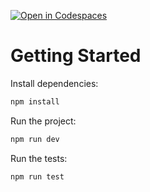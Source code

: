 [![Open in Codespaces](https://classroom.github.com/assets/launch-codespace-2972f46106e565e64193e422d61a12cf1da4916b45550586e14ef0a7c637dd04.svg)](https://classroom.github.com/open-in-codespaces?assignment_repo_id=20079321)
# Getting Started

Install dependencies:

```bash
npm install
```

Run the project:

```bash
npm run dev
```

Run the tests:

```bash
npm run test
```
